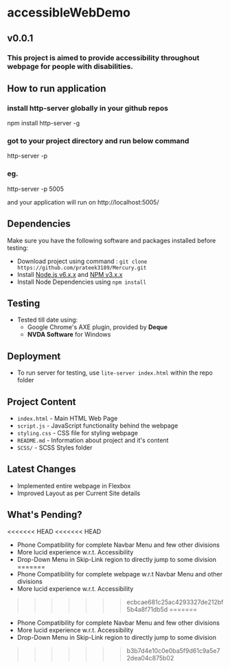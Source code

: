 # accessibleWebDemo
## v0.0.1

### This project is aimed to provide accessibility throughout webpage for people with disabilities.

## How to run application
### install http-server globally in your github repos
npm install http-server -g

### got to your project directory and run below command
http-server -p <port number>

### eg.
http-server -p 5005
	
and your application will run on
http://localhost:5005/

## Dependencies

Make sure you have the following software and packages installed before testing:

- Download project using command : ```git clone https://github.com/prateek3189/Mercury.git```
- Install [Node.js v6.x.x](https://nodejs.org/dist/latest-v6.x/) and [NPM v3.x.x](https://nodejs.org/dist/latest-v6.x/)
- Install Node Dependencies using ```npm install```

## Testing

- Tested till date using:
	- Google Chrome's AXE plugin, provided by <b>Deque</b>
	- <b>NVDA Software</b> for Windows


## Deployment

- To run server for testing, use `lite-server index.html` within the repo folder

## Project Content

- `index.html` - Main HTML Web Page
- `script.js` - JavaScript functionality behind the webpage
- `styling.css` - CSS file for styling webpage
- `README.md` - Information about project and it's content
- `SCSS/` - SCSS Styles folder

## Latest Changes

- Implemented entire webpage in Flexbox
- Improved Layout as per Current Site details

## What's Pending?

<<<<<<< HEAD
<<<<<<< HEAD
- Phone Compatibility for complete Navbar Menu and few other divisions
- More lucid experience w.r.t. Accessibility
- Drop-Down Menu in Skip-Link region to directly jump to some division
=======
- Phone Compatibility for complete webpage w.r.t Navbar Menu and other divisions
- More lucid experience w.r.t. Accessibility
>>>>>>> ecbcae681c25ac4293327de212bf5b4a8f71db5d
=======
- Phone Compatibility for complete Navbar Menu and few other divisions
- More lucid experience w.r.t. Accessibility
- Drop-Down Menu in Skip-Link region to directly jump to some division
>>>>>>> b3b7d4e10c0e0ba5f9d61c9a5e72dea04c875b02

